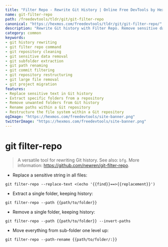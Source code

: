 ```yaml
---
title: "Filter Repo - Rewrite Git History | Online Free DevTools by Hexmos"
name: git-filter-repo
path: /freedevtools/tldr/git/git-filter-repo
canonical: "https://hexmos.com/freedevtools/tldr/git/git-filter-repo/"
description: "Rewrite Git history with Filter Repo. Remove sensitive data, extract subfolders, and restructure repositories using this powerful command-line tool. Free online tool, no registration required."
category: common
keywords:
- git history rewriting
- git filter repo command
- git repository cleaning
- git sensitive data removal
- git subfolder extraction
- git path renaming
- git commit filtering
- git repository restructuring
- git large file removal
- git project migration
features:
- Replace sensitive text in Git history
- Extract specific folders from a repository
- Remove unwanted folders from Git history
- Rename paths within a Git repository
- Restructure the file system within a Git repository
ogImage: "https://hexmos.com/freedevtools/site-banner.png"
twitterImage: "https://hexmos.com/freedevtools/site-banner.png"
---
```


# git filter-repo

> A versatile tool for rewriting Git history.
> See also: `bfg`.
> More information: <https://github.com/newren/git-filter-repo>.

- Replace a sensitive string in all files:

`git filter-repo --replace-text <(echo '{{find}}==>{{replacement}}')`

- Extract a single folder, keeping history:

`git filter-repo --path {{path/to/folder}}`

- Remove a single folder, keeping history:

`git filter-repo --path {{path/to/folder}} --invert-paths`

- Move everything from sub-folder one level up:

`git filter-repo --path-rename {{path/to/folder/:}}`
